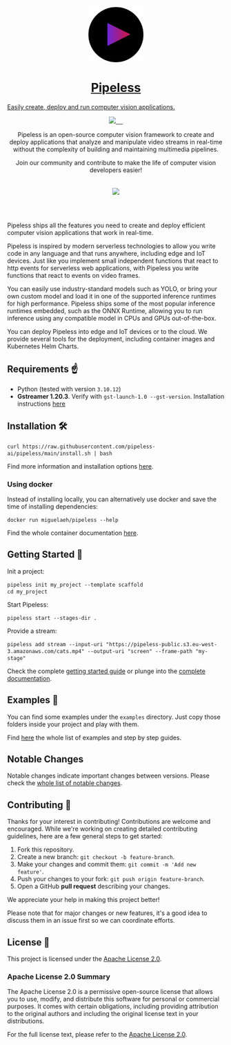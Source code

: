 <p align="center">
  <a href="https://pipeless.ai">
    <picture>
      <source media="(prefers-color-scheme: dark)" srcset="assets/pipeless-400x400-rounded.png">
      <img src="assets/pipeless-400x400-rounded.png" height="128">
    </picture>
    <h1 align="center">Pipeless</h1>
    <p>Easily create, deploy and run computer vision applications.</p>
  </a>
</p>

<p align="center">
  <a aria-label="Pipeless logo" href="https://pipeless.ai">
    <img src="https://img.shields.io/badge/MADE%20BY%20Pipeless%20ai-000000.svg?style=for-the-badge&logo=Pipeless&labelColor=000">
  </a>
  <a aria-label="Python version" href="https://pypi.org/project/pipeless-ai/">
    <img alt="" src="https://img.shields.io/pypi/v/pipeless-ai?style=for-the-badge&label=PyPi&labelColor=000000">
  </a>
  <a aria-label="License" href="https://github.com/miguelaeh/pipeless/blob/main/license.md">
    <img alt="" src="https://img.shields.io/pypi/l/pipeless-ai?style=for-the-badge&labelColor=000000">
  </a>
  <a aria-label="Join the community on GitHub" href="https://github.com/miguelaeh/pipeless/discussions">
    <img alt="" src="https://img.shields.io/badge/Join%20the%20discussions-black.svg?style=for-the-badge&logo=&labelColor=000000&logoWidth=20">
  </a>
  <a aria-label="Join the community on Discord" href="https://discord.gg/K2qxQ8uedG">
    <img alt="" src="https://img.shields.io/discord/1156923628831649873?style=for-the-badge&logo=discord&logoColor=FFFFFF&label=Chat%20on%20discord&labelColor=black">
  </a>
</p>

<div align="center">
   <p>Pipeless is an open-source computer vision framework to create and deploy applications that analyze and manipulate video streams in real-time without the complexity of building and maintaining multimedia pipelines.</p>
   <p>Join our community and contribute to make the life of computer vision developers easier!</p>

   <br />

   <div>
      <img height="350" align="center" src="assets/pipeless-yolo.gif">
   </div>

   <br /><br />
</div>

Pipeless ships all the features you need to create and deploy efficient computer vision applications that work in real-time.

Pipeless is inspired by modern serverless technologies to allow you write code in any language and that runs anywhere, including edge and IoT devices. Just like you implement small independent functions that react to http events for serverless web applications, with Pipeless you write functions that react to events on video frames.

You can easily use industry-standard models such as YOLO, or bring your own custom model and load it in one of the supported inference runtimes for high performance. Pipeless ships some of the most popular inference runtimes embedded, such as the ONNX Runtime, allowing you to run inference using any compatible model in CPUs and GPUs out-of-the-box.

You can deploy Pipeless into edge and IoT devices or to the cloud. We provide several tools for the deployment, including container images and Kubernetes Helm Charts.

## Requirements ☝️

* Python (tested with version `3.10.12`)
* **Gstreamer 1.20.3**. Verify with `gst-launch-1.0 --gst-version`. Installation instructions [here](https://gstreamer.freedesktop.org/documentation/installing/index.html?gi-language=python)

## Installation 🛠️

```console
curl https://raw.githubusercontent.com/pipeless-ai/pipeless/main/install.sh | bash
```

Find more information and installation options [here](https://www.pipeless.ai/docs/v1/getting-started/installation).

### Using docker

Instead of installing locally, you can alternatively use docker and save the time of installing dependencies:

```console
docker run miguelaeh/pipeless --help
```

Find the whole container documentation [here](https://www.pipeless.ai/docs/v1/container).

## Getting Started 🚀

Init a project:

```console
pipeless init my_project --template scaffold
cd my_project
```

Start Pipeless:

```console
pipeless start --stages-dir .
```

Provide a stream:

```console
pipeless add stream --input-uri "https://pipeless-public.s3.eu-west-3.amazonaws.com/cats.mp4" --output-uri "screen" --frame-path "my-stage"
```

Check the complete [getting started guide](https://pipeless.ai/docs/v1/getting-started) or plunge into the [complete documentation](https://www.pipeless.ai/docs).

## Examples 🌟

You can find some examples under the `examples` directory. Just copy those folders inside your project and play with them.

Find [here](https://pipeless.ai/docs/v1/examples) the whole list of examples and step by step guides.

## Notable Changes

Notable changes indicate important changes between versions. Please check the [whole list of notable changes](https://pipeless.ai/docs/v1/changes).

## Contributing 🤝

Thanks for your interest in contributing! Contributions are welcome and encouraged. While we're working on creating detailed contributing guidelines, here are a few general steps to get started:

1. Fork this repository.
2. Create a new branch: `git checkout -b feature-branch`.
3. Make your changes and commit them: `git commit -m 'Add new feature'`.
4. Push your changes to your fork: `git push origin feature-branch`.
5. Open a GitHub **pull request** describing your changes.

We appreciate your help in making this project better!

Please note that for major changes or new features, it's a good idea to discuss them in an issue first so we can coordinate efforts.

## License 📄

This project is licensed under the [Apache License 2.0](LICENSE).

### Apache License 2.0 Summary

The Apache License 2.0 is a permissive open-source license that allows you to use, modify, and distribute this software for personal or commercial purposes. It comes with certain obligations, including providing attribution to the original authors and including the original license text in your distributions.

For the full license text, please refer to the [Apache License 2.0](LICENSE).
